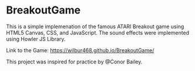 # BreakoutGame

This is a simple implemenation of the famous ATARI Breakout game using HTML5 Canvas, CSS, and JavaScript. The sound effects were implemented using Howler JS Library. 

Link to the Game: https://wilbur468.github.io/BreakoutGame/

This project was inspired for practice by @Conor Bailey.
